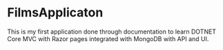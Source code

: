# FilmsApplicaton
This is my first application done through documentation to learn DOTNET Core MVC with Razor pages integrated with MongoDB with API and UI.

